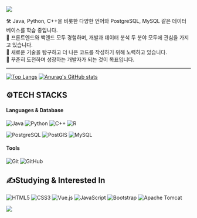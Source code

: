 <!-- Header -->
<img src="https://capsule-render.vercel.app/api?type=waving&color=gradient&customColorList=1E90FF,8A2BE2&height=200&section=header&text=Hi,%20there!%20👋&fontSize=40&fontColor=ffffff&animation=fadeIn&fontAlignY=35" />



🛠️ Java, Python, C++을 비롯한 다양한 언어와 PostgreSQL, MySQL 같은 데이터베이스를 학습 중입니다.  
🎨 프론트엔드와 백엔드 모두 경험하며, 개발과 데이터 분석 두 분야 모두에 관심을 가지고 있습니다. <br>
🚀 새로운 기술을 탐구하고 더 나은 코드를 작성하기 위해 노력하고 있습니다.  
🌟 꾸준히 도전하며 성장하는 개발자가 되는 것이 목표입니다.

---

[![Top Langs](https://github-readme-stats.vercel.app/api/top-langs/?username=brightk123)](https://github.com/anuraghazra/github-readme-stats)
[![Anurag's GitHub stats](https://github-readme-stats.vercel.app/api?username=brightk123)](https://github.com/anuraghazra/github-readme-stats)


## ⚙️TECH STACKS 
#### Languages & Database
![Java](https://img.shields.io/badge/Java-007396?style=for-the-badge&logo=OpenJDK&logoColor=white)
![Python](https://img.shields.io/badge/Python-3776AB?style=for-the-badge&logo=Python&logoColor=white)
![C++](https://img.shields.io/badge/C++-00599C?style=for-the-badge&logo=c%2B%2B&logoColor=white)
![R](https://img.shields.io/badge/R-276DC3?style=for-the-badge&logo=R&logoColor=white)

![PostgreSQL](https://img.shields.io/badge/PostgreSQL-4169E1?style=for-the-badge&logo=PostgreSQL&logoColor=white)
![PostGIS](https://img.shields.io/badge/PostGIS-00A98F?style=for-the-badge&logo=PostgreSQL&logoColor=white)
![MySQL](https://img.shields.io/badge/MySQL-4479A1?style=for-the-badge&logo=MySQL&logoColor=white)
#### Tools
![Git](https://img.shields.io/badge/Git-F05032?style=for-the-badge&logo=Git&logoColor=white)
![GitHub](https://img.shields.io/badge/GitHub-181717?style=for-the-badge&logo=GitHub&logoColor=white)


## ✍️Studying & Interested In
![HTML5](https://img.shields.io/badge/HTML5-E34F26?style=for-the-badge&logo=HTML5&logoColor=white)
![CSS3](https://img.shields.io/badge/CSS3-1572B6?style=for-the-badge&logo=CSS3&logoColor=white)
![Vue.js](https://img.shields.io/badge/Vue.js-4FC08D?style=for-the-badge&logo=Vue.js&logoColor=white)
![JavaScript](https://img.shields.io/badge/JavaScript-F7DF1E?style=for-the-badge&logo=JavaScript&logoColor=black)
![Bootstrap](https://img.shields.io/badge/Bootstrap-7952B3?style=for-the-badge&logo=Bootstrap&logoColor=white)
![Apache Tomcat](https://img.shields.io/badge/Tomcat-F8DC75?style=for-the-badge&logo=Apache-Tomcat&logoColor=black)

<!-- Footer -->
<img src="https://capsule-render.vercel.app/api?type=waving&color=gradient&customColorList=1E90FF,8A2BE2&height=200&section=footer" />







